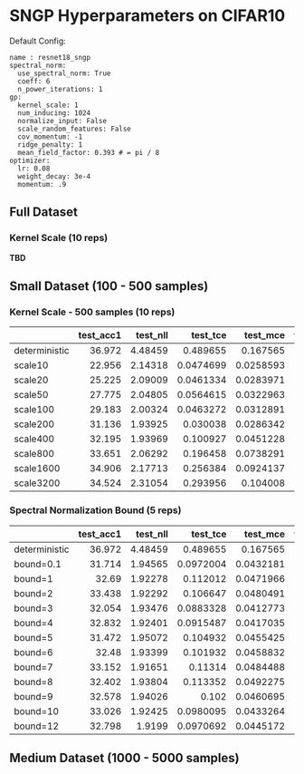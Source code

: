 # SNGP Hyperparameters on CIFAR10
Default Config:
```
name : resnet18_sngp
spectral_norm:
  use_spectral_norm: True
  coeff: 6
  n_power_iterations: 1
gp:
  kernel_scale: 1
  num_inducing: 1024
  normalize_input: False
  scale_random_features: False
  cov_momentum: -1
  ridge_penalty: 1
  mean_field_factor: 0.393 # = pi / 8
optimizer:
  lr: 0.08
  weight_decay: 3e-4
  momentum: .9
```

## Full Dataset

### Kernel Scale (10 reps)
**TBD**

## Small Dataset (100 - 500 samples)

### Kernel Scale - 500 samples (10 reps)
|               |   test_acc1 |   test_nll |   test_tce |   test_mce |   test_SVHN_entropy_auroc |
|:--------------|------------:|-----------:|-----------:|-----------:|--------------------------:|
| deterministic |      36.972 |    4.48459 |  0.489655  |  0.167565  |                  0.529521 |
| scale10       |      22.956 |    2.14318 |  0.0474699 |  0.0258593 |                  0.455901 |
| scale20       |      25.225 |    2.09009 |  0.0461334 |  0.0283971 |                  0.515942 |
| scale50       |      27.775 |    2.04805 |  0.0564615 |  0.0322963 |                  0.511154 |
| scale100      |      29.183 |    2.00324 |  0.0463272 |  0.0312891 |                  0.539377 |
| scale200      |      31.136 |    1.93925 |  0.030038  |  0.0286342 |                  0.552744 |
| scale400      |      32.195 |    1.93969 |  0.100927  |  0.0451228 |                  0.583337 |
| scale800      |      33.651 |    2.06292 |  0.196458  |  0.0738291 |                  0.566611 |
| scale1600     |      34.906 |    2.17713 |  0.256384  |  0.0924137 |                  0.559082 |
| scale3200     |      34.524 |    2.31054 |  0.293956  |  0.104008  |                  0.551061 |

### Spectral Normalization Bound (5 reps)
|               |   test_acc1 |   test_nll |   test_tce |   test_mce |   test_SVHN_entropy_auroc |
|:--------------|------------:|-----------:|-----------:|-----------:|--------------------------:|
| deterministic |      36.972 |    4.48459 |  0.489655  |  0.167565  |                  0.529521 |
| bound=0.1     |      31.714 |    1.94565 |  0.0972004 |  0.0432181 |                  0.516877 |
| bound=1       |      32.69  |    1.92278 |  0.112012  |  0.0471966 |                  0.596008 |
| bound=2       |      33.438 |    1.92292 |  0.106647  |  0.0480491 |                  0.570551 |
| bound=3       |      32.054 |    1.93476 |  0.0883328 |  0.0412773 |                  0.587717 |
| bound=4       |      32.832 |    1.92401 |  0.0915487 |  0.0417035 |                  0.593415 |
| bound=5       |      31.472 |    1.95072 |  0.104932  |  0.0455425 |                  0.546771 |
| bound=6       |      32.48  |    1.93399 |  0.101932  |  0.0458832 |                  0.564375 |
| bound=7       |      33.152 |    1.91651 |  0.11314   |  0.0484488 |                  0.582781 |
| bound=8       |      32.402 |    1.93804 |  0.113352  |  0.0492275 |                  0.572952 |
| bound=9       |      32.578 |    1.94026 |  0.102     |  0.0460695 |                  0.568083 |
| bound=10      |      33.026 |    1.92425 |  0.0980095 |  0.0433264 |                  0.549036 |
| bound=12      |      32.798 |    1.9199  |  0.0970692 |  0.0445172 |                  0.573727 |


## Medium Dataset (1000 - 5000 samples)
